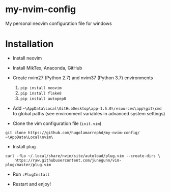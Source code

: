 # my-nvim-config
My personal neovim configuration file for windows

# Installation

* Install neovim

* Install MikTex, Anaconda, GitHub

* Create nvim27 (Python 2.7) and nvim37 (Python 3.7) environments
    1. `pip install neovim`
    2. `pip install flake8`
    3. `pip install autopep8`

* Add `~\AppData\Local\GitHubDesktop\app-1.5.0\resources\app\git\cmd`
to global paths (see environment variables in advanced system settings)


* Clone the vim configuration file (`init.vim`)
```
git clone https://github.com/hugolamarrephd/my-nvim-config/ ~\AppData\Local\nvim\
```

* Install plug
```
curl -fLo ~/.local/share/nvim/site/autoload/plug.vim --create-dirs \
    https://raw.githubusercontent.com/junegunn/vim-plug/master/plug.vim

```
* Run `:PlugInstall`

* Restart and enjoy!
